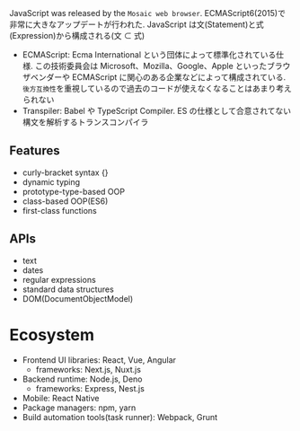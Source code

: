 
JavaScript was released by the `Mosaic web browser`. ECMAScript6(2015)で非常に大きなアップデートが行われた.
JavaScript は文(Statement)と式(Expression)から構成される(文 ⊂ 式)

- ECMAScript: Ecma International という団体によって標準化されている仕様. この技術委員会は Microsoft、Mozilla、Google、Apple といったブラウザベンダーや ECMAScript に関心のある企業などによって構成されている. `後方互換性`を重視しているので過去のコードが使えなくなることはあまり考えられない
- Transpiler: Babel や TypeScript Compiler. ES の仕様として合意されてない構文を解析するトランスコンパイラ

## Features

- curly-bracket syntax {}
- dynamic typing
- prototype-type-based OOP
- class-based OOP(ES6)
- first-class functions

## APIs

- text
- dates
- regular expressions
- standard data structures
- DOM(DocumentObjectModel)

# Ecosystem

- Frontend UI libraries: React, Vue, Angular
  - frameworks: Next.js, Nuxt.js
- Backend runtime: Node.js, Deno
  - frameworks: Express, Nest.js
- Mobile: React Native
- Package managers: npm, yarn
- Build automation tools(task runner): Webpack, Grunt
  <script>で一々 *.js を読み込んでいると遅いので，依存関係順に統合. .js だけではなく .css 等 HTML で読み込むファイルは統合される
- Testing tools: Jest, Storybook
- Linter: ESLint
- Transpilers: Babel(ES6, React)
- Alt JS: TypeScript, CoffeeScript, Vanilla JS

# History

## ECMAScript

ES3(1999)
- regular expression
- new control statements
- exception handling

ES5(2009)
- iteration functions(map, reduce, filter, forEach)
- JSON
- accessor(getter and setter)
- better reflection and object properties

ES6(ES2015)
- block scope(let, const)
- arrow function
- class
- module(CommonJS => ES modules)
- template literal
- spread operator
- default value
- de-structuring assignment
- rest parameter
- symbol
- generator function

ES2017
- promise, async/await

以降は`Living Standard`という形で毎年更新されるようになった

## Frontend history

- Module Bundler
  - Necessary: *.js ファイルの読み込み負荷増大
  - Solution: Webpack で .js, .css を依存関係順に統合
- UI Library
  - Necessary: jQuery の DOM 操作の負荷増大．状態を管理できない
  - Solution: Virtual DOM を有する React等の登場
- SPA(Single Page App): HTML が一つだけのアプリケーション
  - Necessary: HTML のレンダリング負荷増大
  - Solution: SPA Router でページ遷移を管理．ブラウザからサーバへの HTML Request が一回で済むから高速．負荷軽減
    1. 宣言的 UI: DOM Tree 構造を Object 形式で宣言して可読性を上げる
    2. Virtual DOM: Dom Tree を Object で疑似的に表現して JavaScript のランタイム上で管理
    3. 差分検知: Virtual DOM の差分を比較


## Surroundings history

- 1993: The Mosaic web browser was released
- 1995: first shipped called `LiveScript` as part of Navigator beta
- 1996: Microsoft release JScript which is similar to JavaScript
  => cause cross browser problem that make developers confuse
- 1997: ECMA Script1 was released by Ecma International
- 1998: ECMA Script2 was released
- 1999: ECMA Script3 was released
- 2000: Internet Explorer dominant about 95% in the browser market
- 2004: FireFox was released by Mozilla ex-Netscape
- 2005: `AJAX` appeared. It provided async procession
  => affect jQuery
- 2008: Google Chrome with just-in-time compilation was released
- 2009: ECMA Script5 was released
- 2009: `Node.js` and `npm` was released by Ryan Dahl
- 2015: `ECMA Script6` was released

## Browser history

- 1993: NCSA Mosaic
- 1994: Netscape Navigator
- 1995: Internet Explorer
- 1996: Opera
- 2003: Safari
- 2004: Firefox
- 2008: Google Chrome


# Syntax

'use strict'はコードの安全性を確保するために ES5 から実装された機能であり、古く安全でない構文を禁止する

## Data Type

```js
// primitive type
Number: 12
BingInt: 9007199254740992n // ES2020. it is over 2^53-1
String: 'foo' // 'str' or "str"
Symbol: Symbol('str')
Undefined: undefined
Null: null
Boolean: true, false

// object type
Object: {key: "value"}
Array: [1, 2] // Objectから派生. Array = { 0: 'value1', 1: 'value2', ... }
Function: function() {}
RegExp: /[a-z]/
```

## escape character

```js
\n: new line
\t: tab
\b: backspace
\0: null
\': single quote
\": double quote
\\: backslash
```

## RegExp type

```js
\d: digit(Arabic numeral)
\w: [A-Za-z0-9_]
\s:[ \f\n\r\t\v\u00a0\u1680\u2000-\u200a\u2028\u2029\u202f\u205f\u3000\ufeff]
```

## type cast

```js
// check
typeof x;

// to int
parseInt(x);
Number(x);

// to float
parseFloat(x);

// to string
String(x);

// to boolean
Boolean(x);

// to array
Array(1, 2); // [1, 2]

// template literal
console.log(`${x}`);
```

## reserved words

```js
break       case    catch   continue    default
delete      do      else    finally     for
function    if      in      instanceof  new
return      switch  this    throw       try
typeof      var     void    while       with
const       let
```

## copy variables

```js
// 値渡し
let x = 3;
let y;
y = x;
x = 1;
console.log(y); // 3

// 参照渡し(ポインタ渡し) = [x,y], {k:"value"}
let a1 = [1, 2, 3];
let a2;
a2 = a1;
a1[0] = "a";
console.log(a2); // ["a",2,3]
```

## Variable

if you declare variables without var or let, variables are in global scope

- const: ES2015. declare constant value. 基本的に参照透過性(変数が immutable であること)を担保するために変数宣言時は const を使うのがベター
- let: ES2015. declare block scope value. ループ中の変数など途中で変化する必要がある変数に用いる

Flow

1. 宣言: let x;
2. 代入: x = 3;
3. 評価: 変数に格納された値を参照する行為

```js
// you can declare and reassign again
var foo = null;

// block scope. you must not declare again
let bar = null;

// you must not reassign again. it is CONSTANT VALUE. it is the most general way
const baz = null;
```

falsy variables

- false
- undefined
- null
- 0
- 0n
- NaN
- ""

### Operand

単項、二項、三項の演算子が存在する

```js
代入演算子: =
剰余演算子: %
冪乗演算子: ** // ES2016
increment: ++ // 単項演算子
decrement: --
厳密等価演算子: === // 値とデータ型も同じ. あるいは値と参照変数も同じ
厳密不等価演算子: !== // 値とデータ型も同じ. あるいは値と参照変数も同じ
等価演算子: == // 値のみ評価. 型違いの場合は暗黙的に型変換する
不等価演算子: != // 値のみ評価. 型違いの場合は暗黙的に型変換する
論理積: && // and
論理和: || // or
否定： ! // not
```

## control flows

### if condition

```js
const height = 162;

if (height > 160) {
  console.log("good !");
} else if (height > 170) {
  console.log("great !!");
} else {
  console.log("soso ...");
}

// short conditionals(one liner)
height > 160 ? console.log("good !") : console.log("bad");
```

### switch case condition

※break を入れないと他の条件も実行するので注意

```js
const signal = "yellow";

switch (signal) {
  case "red":
    console.log("stop");
    break; // defaultにいくのを防止
  case "blue":
    console.log("go");
    break;
  case "yellow":
    console.log("caution");
    break;
  default: // = else
    console.log("no signal");
    break;
}
```

## Loop

### for loop

```js
for (let i = 0; i < 10; i++) {
  console.log(i);
}

// forEach
let array = ["a", "b", "c"];
array.forEach(
  (e, index) => console.log(e, index) // callback func
);

// for in // 要素の処理をする際はあまり推奨されていない
let array = ["a", "b", "c"];
for (let i in array) {
  // indexが返される
  console.log(array[i]);
}

obj = { k1: "value1", k2: "value2" };
for (let k in obj) {
  console.log(obj[k]);
}

// for of. ES2015. iterableに対して用いる
array = ["a", "b", "c"];
for (let e of array) {
  // elementが返される
  console.log(e); // 'a', 'b', 'c'
}
```

### while loop

- break: it makes loop end
- continue: it makes loop skip following lines

```js
let i = 0; // counter variable

while (i < 10) {
  if (i === 3) {
    i++;
    continue;
  }
  console.log(i);
  i++;
}

// do while
do {
  // 初回は必ず実行
  console.log(i);
} while (i < 10);
```

## exception handling

- tyy: start exception block
  - throw: raise Error
- catch: exception
- finally: exception にかかわらず、常に出力

```js
let a = ["a", true, 0];

for (let i in a) {
  try {
    if (a[i] === 0) {
      throw new Error("0で割らないで"); // raise
    }
    console.log(3 / a[i]);
  } catch (e) {
    console.log(e.message);
  } finally {
    console.log("常に出力");
  }
}
```

## Function

- return: return variables

```js
// function literal
function hello(name) {
  console.log(`hello ${name}`);
  return name;
}

// function formula. like to assign value
let add = function (a, b) {
  return a + b;
};

// arrow function. ES2015. all below are equivalent
function add(a, b) {
  return a + b;
}
const add = (a, b) => {
  // omit function
  return a + b;
};
const add = (a, b) => a + b; // omit function, { return }

// spread operator. ES2015
let func = (...args) => {
  console.log(args); // argsArray [arg1, arg2, ..., arg n]
};

// default parameters. ES2015
function sayHi(name = "hitoe") {
  // const name = name || 'hitoe' // ES2015以前はOR演算子でデフォルト引数を指定していた
  return "hello " + name;
}
sayHi(); // hello hitoe

// object method. they are equivalent
const obj = {
  someMethod: function () {
    // function formula
    return "it is method";
  },
};
const obj = {
  someMethod() {
    return "it is method";
  },
};
```

## Class

従来は prototype で関数として実装していた。ES6 から class が登場。

```js
class Human {
  // 先頭は大文字
  classProp = "This is class prop"; // クラス変数

  constructor(name, age) {
    // インスタンス変数
    this.name = name; // this = インスタンス
    this.age = age;
  }

  static sayHello() {
    // クラスメソッド
    console.log("say hello");
  }

  sayPokemon(pokemon) {
    // インスタンスメソッド
    console.log(`say ${pokemon}`);
  }
}

taro = new Human("taro", 7); // newでインスタンス生成
```

### inheritance

```js
class PokemonMaster extends Human {
  breedPokemon() {
    console.log("ポケモンを育てるよ");
  }
}
```

### accessor

クラスオブジェクトにおいて、プロパティの様に振る舞うメソッド

```js
class Triangle {
  constructor(width, height) {
    this.width = width;
    this.height = height;
  }

  get calc() {
    return (this.width * this.height) / 2;
  }

  set props(obj) {
    this.width = obj.width;
    this.height = obj.height;
  }
}
```

# Object.method

## String

```js
let s = "susi,zume,geki,dai";

s.split(","); // , でsplit to array
s.slice(3, 7); // start endでslice
s.search("s"); // 文字位置検索
s.replace("s", "t"); // replace
s.length; // = len(s)
s.toUpperCase();
```

## Math

```js
Math.random(); // 0 <= x < 1
Math.abs(-7); // 7
Math.pow(2, 4); // 16
Math.ceil(3.4); // 4
Math.floor(7.7); // 7
Math.round(3.1); // 3
Math.sqrt(16); // 4
Math.PI; // 3.14...
Math.E; // 2.7...
```

## Array

```js
let arr = [1, 2, 3];

arr.map((e) => e * 2); // [1, 4, 6]
arr.filter((e) => e === 2 || e === 3); // [2, 3]
arr.concat(arr); // [1, 2, 3, 1, 2, 3]
arr.every((e) => e < 5); // true
arr.some((e) => e === 1); //true
arr.includes(1); // true
arr.join(""); // '123'
arr.find((e) => e >= 2); // 2. only return first element
arr.slice(1, 3); // [2, 3]
arr.splice(0, 2); // [1, 2]
arr.reduce((total, current) => total + current); // 6 = sum()
arr.reverse(); // [3, 2, 1]
arr.push(4); // [1, 2, 3, 4]
arr.pop(); // [1, 2, 3]
arr.unshift(0); // [0, 1, 2, 3]
arr.shift(); // [1, 2, 3]

// destructuring
const strArr = ["red", "blue", "green"];
const [first, second, third] = strArr;
// first = 'red', second = 'blue', third = 'green'

// destructuring with spread syntax
const [a, ...newArr] = [1, 2, 3, 4]; // a = 1, neWarr = [2,3,4]
const arr2 = [...arr, 4]; // arr2 = [1,2,3,4]
```

## Object

```js
obj = { a: 1, b: 2, c: 3 };
// dot
obj.a; // 1
// bracket
obj["b"]; // 2

obj.hasOwnProperty(1); // true
Object.keys(obj); // ['a', 'b', 'c']
Object.values(obj); // [1, 2, 3]
Object.entries(obj); // [['a', 1], ['b', 2], ['c', 3]]
Object.freeze(obj); // objのconst化

// destructuring
const user = {
  name: "hitoe",
  age: 16,
  works: {
    title: "Machine Human",
  },
};

const { name, age } = user; // name = 'hitoe', age = 16
const {
  works: { title },
} = user; // title = 'Machine Human'

// destructuring with spread syntax
const newUser = {
  ...user,
  job: "engineer",
};
Object.keys(newUser); // ['name', 'age', 'works', 'job']
```

## Date

```js

```

# Modules

## commonJS

how to export

```js
module.exports = someModule;
```

how to import

```js
const package = require("someModule");
```

## ES6 Modules

named export require surrounding modules by {} when you export and import

- how to export
  - named export: you can't rename modules
  - export default: you can rename modules and export only one module

```js
// named export
const a = 1;
const b = 2;

export { a, b };

// export default
export default a;
```

how to import

```js
// named import
import { a, b } from "./someModule";

// import default
import a from "./someModule";
```

# Asynchronous processing

順次実行の構造型プログラミングの法則を壊すサーバサイドメインの処理.`Promise`という後で実オブジェクトを渡すための仮のオブジェクトを発行することによって実現する. サーバの`メインスレッド`領域を中断させないように考案された仕組み

JS は fs など標準で非同期処理となる非同期型関数を多く保有している

## Promise Object(ES2015)

Promise state

- resolve: success
- reject: failure
- pending: initial state

Promise で処理の状態を保持し、`コールバック関数`で resolve, reject それぞれの状態になった時の処理を記述できる

```js
// resolveのみの処理

console.log("start");

function puts(str) {
  // return promise instance. callback関数のresolve()は後で定義
  return new Promise(function (resolve) {
    return setTimeout(function () {
      return resolve(str);
    }, 1000);
  });
}

// callback関数. thenの引数は非同期関数の戻り値
puts("async").then(function (result) {
  // resolve(str)の内容. str = result
  return console.log(result);
});

console.log("end");
// start -> end -> async
```

resolve, reject 両方の処理を記述

```js
const promise = new Promise((resolve, reject) => {
  // 非同期でresolveする
  setTimeout(() => {
    resolve();
    // すでにresolveされているため無視される
    reject(new Error("エラー"));
  }, 16);
});
promise.then(
  () => {
    console.log("Fulfilledとなった");
  },
  (error) => {
    // この行は呼び出されない
  }
);
```

## Promise chain

コールバックで返した値を次のコールバックへ引数として渡す

```js
Promise.resolve(1)
  .then((value) => {
    console.log(value); // => 1
    return value * 2;
  })
  .then((value) => {
    console.log(value); // => 2
    return value * 2;
  })
  .then((value) => {
    console.log(value); // => 4
    // 値を返さない場合は undefined を返すのと同じ
  })
  .then((value) => {
    console.log(value); // => undefined
  });
```

## async/await (ES2017)

async function という常に Promise インスタンスを返す関数. resolve, reject の state の記載を省ける. 非同期処理を同期処理のように記述可能. Promise.then()の`コールバック地獄`を解消するために考案された

```js
async function doAsync(what) {
  return what;
}

// コールバック関数
doAsync("hoge").then((val) => {
  console.log(val);
});

// 以下のPromise記法と同義
function doAsync(what) {
  return new Promise((resolve) => {
    resolve(what);
  });
}

doAsync("hoge").then((val) => {
  console.log(val);
});
```

await はコールバック関数の省略記法

```js
async function asyncMain() {
  const value = await Promise.resolve(42);
  // コールバック関数
  console.log(value); // => 42
}
asyncMain(); // Promiseインスタンスを返す

// 以下のthenを用いたコールバック関数と同義
function asyncMain() {
  return Promise.resolve(42).then((value) => {
    console.log(value); // => 42
  });
}
asyncMain(); // Promiseインスタンスを返す
```

# Browser Object

windowObject から以下のような階層構造を持つ

- window(global)
  - screen
  - location(URL)
  - navigation
  - history
  - document(HTML source)
    - anchors
    - images
    - forms
      - elements
        - Button
        - CheckBox
        - FileUpload
        - Password
        - Radio
        - Reset
        - Submit
        - Text
        - Textarea
        - Select
          - options

## window

- methods: popup 系の object. render する前に呼び出される
  - alert(): popup の表示
  - confirm(): y/n の確認, y = true, n = false を返す
  - prompt(): user input popup

### localStorage

**The keys and values stored** with localStorage are always in the UTF-16 DOMSting format, which uses two bytes per character. As with objects, integer keys are automatically converted to strings

syntax looks like Firebase

```js
// access
const myStorage = window.localStorage;
// set
localStorage.setItem("key", "value");
// get
localStorage.getItem("key"); // return value
// delete
localStorage.removeItem("key");
// clear
localStorage.clear();
```

## location

- methods:
  - reload(): 再読み込み = f5
  - replace(URL): ページ遷移 = a タグ
- props:
  - pathname: URL の path
  - port
  - protocol: https://みたいな
  - href: location.href = URL = location.replace(URL)

## document

https://developer.mozilla.org/en-US/docs/Web/API

### file handling

```js
const inputElement = document.getElementById("input");
inputElement.addEventListener("change", handleFiles, false);

// event handler
function handleFiles() {
  const fileList = this.files;
  console.log(fileList);
  for (let e of fileList) {
    console.log(e);
  }
}
```

# DOM(DocumentObjectModel)

クライアントサイド(ブラウザ)で利用する要素をツリー構造で表現した仕様. W3C(World Wide Web Consortium)によって標準化されている. 要素を node と表現する

- node: variation of node

  - element node
  - attribute node
  - text node

- node tree
  - parent node
    - older brother node
    - current node
    - younger brother node
      - first child node
        ...
      - last child node

## change node element

```js
// get directly
document.getElementById("id");
// listなのでfor ofで要素取得. list.item(i)で個別取得可能
document.getElementsByTagName("tagName");
document.getElementsByClassName("className");

// selectorによる統一記法
document.querySelector("#id");
document.querySelectorAll(".class");
document.querySelectorAll("selector[attr]");

// get and set attr
element.getAttribute("attr");
element.setAttribute("attr", "value");

// change text in node element
element.textContent = "newText";
element.innerHTML = "newText";

// create
document.createElement("tag");

// set, update, delete like array object
parentNode.appendChild(element);
parentNode.replaceChild(element);
parentNode.removeChild(element);
```

## change CSS

```js
// change property
element.style.property = "value";
// change class
element.className = "className";
```

## event listener

set multi event listener for one event in node element

```js
// syntax
eventTarget("event", eventHandler, options);

// example
element.addEventListener("event", (e) => {
  callbackFunc();
});
```
